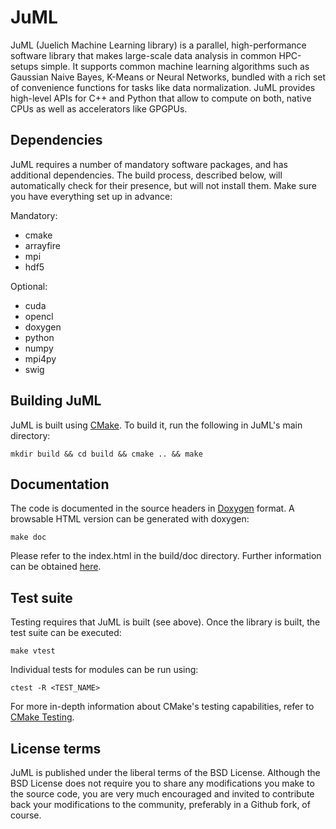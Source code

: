 # JuML

JuML (Juelich Machine Learning library) is a parallel, high-performance software library that makes large-scale data
analysis in common HPC-setups simple. It supports common machine learning algorithms such as Gaussian Naive Bayes,
K-Means or Neural Networks, bundled with a rich set of convenience functions for tasks like data normalization. JuML
provides high-level APIs for C++ and Python that allow to compute on both, native CPUs as well as accelerators like
GPGPUs.

## Dependencies

JuML requires a number of mandatory software packages, and has additional dependencies. The build process, described
below, will automatically check for their presence, but will not install them. Make sure you have everything set up in
advance:

Mandatory:

* cmake
* arrayfire
* mpi
* hdf5

Optional:

* cuda
* opencl
* doxygen
* python
* numpy
* mpi4py
* swig

## Building JuML

JuML is built using [CMake](https://cmake.org/). To build it, run the following in JuML's main directory:

    mkdir build && cd build && cmake .. && make

## Documentation

The code is documented in the source headers in [Doxygen](http://www.stack.nl/~dimitri/doxygen/) format. A browsable
HTML version can be generated with doxygen:

    make doc

Please refer to the index.html in the build/doc directory. Further information can be obtained
[here](http://www.stack.nl/~dimitri/doxygen/manual/starting.html).

## Test suite

Testing requires that JuML is built (see above). Once the library is built, the test suite can be executed:

    make vtest

Individual tests for modules can be run using:

    ctest -R <TEST_NAME>

For more in-depth information about CMake's testing capabilities, refer to [CMake Testing](https://cmake.org/Wiki/CMake/Testing_With_CTest#Running_Individual_Tests).

## License terms

JuML is published under the liberal terms of the BSD License. Although the BSD License does not require you to share
any modifications you make to the source code, you are very much encouraged and invited to contribute back your
modifications to the community, preferably in a Github fork, of course.
